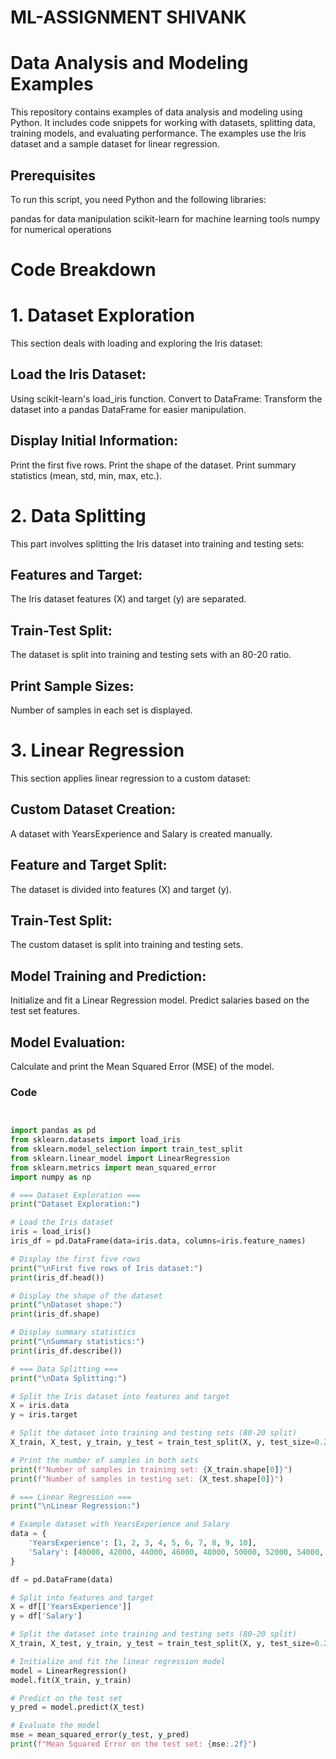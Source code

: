 # ML-ASSIGNMENT SHIVANK
# Data Analysis and Modeling Examples

This repository contains examples of data analysis and modeling using Python. It includes code snippets for working with datasets, splitting data, training models, and evaluating performance. The examples use the Iris dataset and a sample dataset for linear regression.

## Prerequisites
To run this script, you need Python and the following libraries:

pandas for data manipulation
scikit-learn for machine learning tools
numpy for numerical operations

# Code Breakdown
# 1. Dataset Exploration
This section deals with loading and exploring the Iris dataset:

## Load the Iris Dataset:
Using scikit-learn's load_iris function.
Convert to DataFrame: Transform the dataset into a pandas DataFrame for easier manipulation.
## Display Initial Information:
Print the first five rows.
Print the shape of the dataset.
Print summary statistics (mean, std, min, max, etc.).
# 2. Data Splitting
This part involves splitting the Iris dataset into training and testing sets:

## Features and Target:
The Iris dataset features (X) and target (y) are separated.
## Train-Test Split: 
The dataset is split into training and testing sets with an 80-20 ratio.
## Print Sample Sizes:
Number of samples in each set is displayed.
# 3. Linear Regression
This section applies linear regression to a custom dataset:

## Custom Dataset Creation: 
A dataset with YearsExperience and Salary is created manually.
## Feature and Target Split: 
The dataset is divided into features (X) and target (y).
## Train-Test Split:
The custom dataset is split into training and testing sets.
## Model Training and Prediction:
Initialize and fit a Linear Regression model.
Predict salaries based on the test set features.
## Model Evaluation:
Calculate and print the Mean Squared Error (MSE) of the model.

### Code

```python


import pandas as pd
from sklearn.datasets import load_iris
from sklearn.model_selection import train_test_split
from sklearn.linear_model import LinearRegression
from sklearn.metrics import mean_squared_error
import numpy as np

# === Dataset Exploration ===
print("Dataset Exploration:")

# Load the Iris dataset
iris = load_iris()
iris_df = pd.DataFrame(data=iris.data, columns=iris.feature_names)

# Display the first five rows
print("\nFirst five rows of Iris dataset:")
print(iris_df.head())

# Display the shape of the dataset
print("\nDataset shape:")
print(iris_df.shape)

# Display summary statistics
print("\nSummary statistics:")
print(iris_df.describe())

# === Data Splitting ===
print("\nData Splitting:")

# Split the Iris dataset into features and target
X = iris.data
y = iris.target

# Split the dataset into training and testing sets (80-20 split)
X_train, X_test, y_train, y_test = train_test_split(X, y, test_size=0.2, random_state=42)

# Print the number of samples in both sets
print(f"Number of samples in training set: {X_train.shape[0]}")
print(f"Number of samples in testing set: {X_test.shape[0]}")

# === Linear Regression ===
print("\nLinear Regression:")

# Example dataset with YearsExperience and Salary
data = {
    'YearsExperience': [1, 2, 3, 4, 5, 6, 7, 8, 9, 10],
    'Salary': [40000, 42000, 44000, 46000, 48000, 50000, 52000, 54000, 56000, 58000]
}

df = pd.DataFrame(data)

# Split into features and target
X = df[['YearsExperience']]
y = df['Salary']

# Split the dataset into training and testing sets (80-20 split)
X_train, X_test, y_train, y_test = train_test_split(X, y, test_size=0.2, random_state=42)

# Initialize and fit the linear regression model
model = LinearRegression()
model.fit(X_train, y_train)

# Predict on the test set
y_pred = model.predict(X_test)

# Evaluate the model
mse = mean_squared_error(y_test, y_pred)
print(f"Mean Squared Error on the test set: {mse:.2f}")


